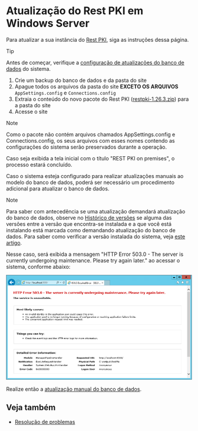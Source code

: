 ﻿# Atualização do Rest PKI em Windows Server

Para atualizar a sua instância do [Rest PKI](../../index.md), siga as instruções dessa página.

> [!TIP]
> Antes de começar, verifique a [configuração de atualizações do banco de dados](../database-update.md) do sistema.

1. Crie um backup do banco de dados e da pasta do site
1. Apague todos os arquivos da pasta do site **EXCETO OS ARQUIVOS** `AppSettings.config` e `Connections.config`
1. Extraia o conteúdo do novo pacote do Rest PKI ([restpki-1.26.3.zip](https://cdn.lacunasoftware.com/restpki/restpki-1.26.3.zip)) para a pasta do site
1. Acesse o site

> [!NOTE]
> Como o pacote não contém arquivos chamados AppSettings.config e Connections.config, os seus arquivos com esses nomes contendo as configurações do sistema serão preservados durante a operação.

Caso seja exibida a tela inicial com o título "REST PKI on premises", o processo estará concluído.

<a name="db-update" />
Caso o sistema esteja configurado para realizar atualizações manuais ao modelo do banco de dados, poderá ser necessário um procedimento adicional para atualizar o banco de dados.

> [!NOTE]
> Para saber com antecedência se uma atualização demandará atualização do banco de dados, observe no [Histórico de versões](../../changelog.md) se alguma das
> versões entre a versão que encontra-se instalada e a que você está instalando está marcada como demandando atualização do banco de dados. Para saber como
> verificar a versão instalada do sistema, veja [este artigo](../check-version.md).

Nesse caso, será exibida a mensagem "HTTP Error 503.0 - The server is currently undergoing maintenance. Please try again later." ao acessar o sistema, conforme abaixo:

![HTTP Error 503.0 - The server is currently undergoing maintenance](../../../../../images/rest-pki/maintenance.png)

Realize então a [atualização manual do banco de dados](../database-update.md#manual-update).

## Veja também

* [Resolução de problemas](troubleshoot/index.md)
